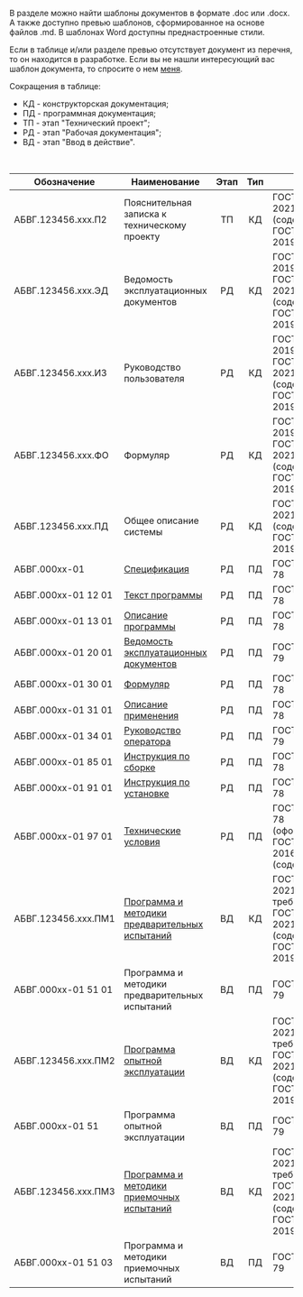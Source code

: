 В разделе можно найти шаблоны документов в формате .doc или .docx. А также доступно превью шаблонов, сформированное на основе файлов .md.  В шаблонах Word доступны преднастроенные стили.

Если в таблице и/или разделе превью отсутствует документ из перечня, то он находится в разработке.
Если вы не нашли интересующий вас шаблон документа, то спросите о нем [меня](https://xoma-san.github.io/xoma-book/about/). 

Сокращения в таблице:

* КД - конструкторская документация;
* ПД - программная документация;
* ТП - этап "Технический проект";
* РД - этап "Рабочая документация";
* ВД - этап "Ввод в действие".  

<br/>

|**Обозначение**|**Наименование**|**Этап**|**Тип**|**ГОСТ**|
|-|-|:-:|:-:|-|
|АБВГ.123456.ххх.П2|Пояснительная записка к техническому проекту|ТП |КД|ГОСТ&nbsp;Р&nbsp;59795-2021 (содержание)+<br/> ГОСТ&nbsp;2.105-2019 |
|АБВГ.123456.ххх.ЭД|Ведомость эксплуатационных документов|РД |КД|ГОСТ 2.610-2019 или <br/> ГОСТ&nbsp;Р&nbsp;59795-2021 (содержание)+<br/> ГОСТ&nbsp;2.105-2019 |
|АБВГ.123456.ххх.И3|Руководство пользователя|РД |КД|ГОСТ 2.610-2019 или <br/> ГОСТ&nbsp;Р&nbsp;59795-2021 (содержание)+<br/> ГОСТ&nbsp;2.105-2019 |
|АБВГ.123456.ххх.ФО|Формуляр|РД|КД|ГОСТ 2.610-2019 или <br/> ГОСТ&nbsp;Р&nbsp;59795-2021 (содержание)+<br/> ГОСТ&nbsp;2.105-2019 |
|АБВГ.123456.ххх.ПД|Общее описание системы|РД|КД|ГОСТ&nbsp;Р&nbsp;59795-2021 (содержание)+<br/> ГОСТ&nbsp;2.105-2019 |
|АБВГ.000хх-01| [Спецификация](https://xoma-san.github.io/xoma-book/Specifikacia/)|РД|ПД|ГОСТ&nbsp;19.202-78|
|АБВГ.000хх-01 12 01| [Текст программы](https://xoma-san.github.io/xoma-book/Tekst/)|РД|ПД|ГОСТ&nbsp;19.401-78|
|АБВГ.000хх-01 13 01| [Описание программы](https://xoma-san.github.io/xoma-book/Opisanie-programmi/)|РД|ПД|ГОСТ&nbsp;19.402-78|
|АБВГ.000хх-01 20 01| [Ведомость эксплуатационных документов](https://xoma-san.github.io/xoma-book/VED/)|РД|ПД|ГОСТ&nbsp;19.507-79|
|АБВГ.000хх-01 30 01|[Формуляр](https://xoma-san.github.io/xoma-book/Formular/)|РД|ПД|ГОСТ&nbsp;19.501-78|
|АБВГ.000хх-01 31 01|[Описание применения](https://xoma-san.github.io/xoma-book/Opisanie-primenenia/)|РД|ПД|ГОСТ&nbsp;19.502-78|
|АБВГ.000хх-01 34 01|[Руководство оператора](https://xoma-san.github.io/xoma-book/ROP/)|РД|ПД|ГОСТ&nbsp;19.505-79|
|АБВГ.000хх-01 85 01|[Инструкция по сборке](https://xoma-san.github.io/xoma-book/Sborka/)|РД|ПД|ГОСТ&nbsp;19.106-78|
|АБВГ.000хх-01 91 01|[Инструкция по установке](https://xoma-san.github.io/xoma-book/Ustanovka/)|РД|ПД|ГОСТ&nbsp;19.106-78|
|АБВГ.000хх-01 97 01|[Технические условия](https://xoma-san.github.io/xoma-book/TU/)|РД|ПД|ГОСТ&nbsp;19.106-78 (оформление)+<br/> ГОСТ&nbsp;2.114-2016 (содержание)|
|АБВГ.123456.ххх.ПМ1|[Программа и методики предварительных испытаний](https://xoma-san.github.io/xoma-book/) |ВД|КД|ГОСТ&nbsp;Р&nbsp;59792-2021 (общие требования)+<br/> ГОСТ&nbsp;Р&nbsp;59795-2021 (содержание) <br/> ГОСТ&nbsp;2.105-2019|
|АБВГ.000хх-01 51 01|Программа и методики предварительных испытаний |ВД|ПД|ГОСТ&nbsp;19.301-79|
|АБВГ.123456.ххх.ПМ2|[Программа опытной эксплуатации](https://xoma-san.github.io/xoma-book/)|ВД|КД|ГОСТ&nbsp;Р&nbsp;59792-2021 (общие требования)+<br/> ГОСТ&nbsp;Р&nbsp;59795-2021 (содержание)+<br/> ГОСТ&nbsp;2.105-2019|
|АБВГ.000хх-01 51|Программа опытной эксплуатации|ВД|ПД|ГОСТ&nbsp;19.301-79|
|АБВГ.123456.ххх.ПМ3|[Программа и методики приемочных испытаний](https://xoma-san.github.io/xoma-book/)|ВД|КД|ГОСТ&nbsp;Р&nbsp;59792-2021 (общие требования)+<br/> ГОСТ&nbsp;Р&nbsp;59795-2021 (содержание)+<br/> ГОСТ&nbsp;2.105-2019|
|АБВГ.000хх-01 51 03|Программа и методики приемочных испытаний|ВД|ПД|ГОСТ&nbsp;19.301-79|









